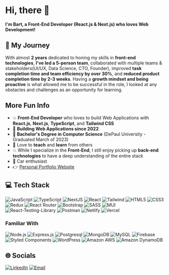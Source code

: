 # Hi, there :wave:

**I'm Bart, a Front-End Developer (React.js & Next.js) who loves Web Development!**

## 🚀 My Journey

With almost **2 years** dedicated to honing my skills in **front-end technologies**, **I've led a 5-person team**, collaborated with multiple teams & stakeholders(UI/UX, Data Science, CTO, Founder), improved **task completion time and team efficiency by over 30%**, and **reduced product completion time by 2-3 weeks**. Having a **growth mindset and being proactive** is what allowed me to be successful in the role, I looked at any obstacles and challenges as an opportunity for learning.

## More Fun Info
- :boom: **Front-End Developer** who loves to build Web Applications with **React.js**, **Next.js**, **TypeScript**, and **Tailwind CSS**
- :briefcase: **Building Web Applications since 2022**
- :scroll: **Bachelor's Degree in Computer Science** (DePaul University - Graduated March of 2023)
- :raising_hand: Love to **teach** and **learn** from others
- :collision: While I specialize in the **Front-End**, I still enjoy picking up **back-end technologies** to have a deep understanding of the entire stack
- :red_car: Car enthusiast
- :point_right: [Personal Portfolio Website](https://bartoszswierzynski.com/ "Visit My Portfolio Website")

## 💻 Tech Stack
![JavaScript](https://img.shields.io/badge/javascript-%23323330.svg?style=for-the-badge&logo=javascript&logoColor=%23F7DF1E) ![TypeScript](https://img.shields.io/badge/typescript-%23007ACC.svg?style=for-the-badge&logo=typescript&logoColor=white) ![NextJS](https://img.shields.io/badge/Next.js-000?logo=nextdotjs&logoColor=fff&style=for-the-badge) ![React](https://img.shields.io/badge/react-%2320232a.svg?style=for-the-badge&logo=react&logoColor=%2361DAFB) ![Tailwind](https://img.shields.io/badge/Tailwind_CSS-38B2AC?style=for-the-badge&logo=tailwind-css&logoColor=white) ![HTML5](https://img.shields.io/badge/html5-%23E34F26.svg?style=for-the-badge&logo=html5&logoColor=white) ![CSS3](https://img.shields.io/badge/css3-%231572B6.svg?style=for-the-badge&logo=css3&logoColor=white) ![Redux](https://img.shields.io/badge/Redux-593D88?style=for-the-badge&logo=redux&logoColor=white) ![React Router](https://img.shields.io/badge/React_Router-CA4245?style=for-the-badge&logo=react-router&logoColor=white) ![Bootstrap](https://img.shields.io/badge/Bootstrap-563D7C?style=for-the-badge&logo=bootstrap&logoColor=white) ![SASS](https://img.shields.io/badge/SASS-hotpink.svg?style=for-the-badge&logo=SASS&logoColor=white) ![MUI](https://img.shields.io/badge/MUI-%230081CB.svg?style=for-the-badge&logo=material-ui&logoColor=white) ![React-Testing-Library](https://img.shields.io/badge/testing%20library-323330?style=for-the-badge&logo=testing-library&logoColor=red) ![Postman](https://img.shields.io/badge/Postman-FF6C37?style=for-the-badge&logo=postman&logoColor=white) ![Netlify](https://img.shields.io/badge/Netlify-00C7B7?style=for-the-badge&logo=netlify&logoColor=white) ![Vercel](https://img.shields.io/badge/Vercel-000000?style=for-the-badge&logo=vercel&logoColor=white)

### Familiar With
![Node.js](https://img.shields.io/badge/Node.js-43853D?style=for-the-badge&logo=node.js&logoColor=white) ![Express.js](https://img.shields.io/badge/Express.js-404D59?style=for-the-badge) ![Postgresql](https://img.shields.io/badge/PostgreSQL-316192?style=for-the-badge&logo=postgresql&logoColor=white) ![MongoDB](https://img.shields.io/badge/MongoDB-4EA94B?style=for-the-badge&logo=mongodb&logoColor=white) ![MySQL](https://img.shields.io/badge/MySQL-00000F?style=for-the-badge&logo=mysql&logoColor=white) ![Firebase](https://img.shields.io/badge/Firebase-039BE5?style=for-the-badge&logo=Firebase&logoColor=white) ![Styled Components](https://img.shields.io/badge/styled--components-DB7093?style=for-the-badge&logo=styled-components&logoColor=white) ![WordPress](https://img.shields.io/badge/Wordpress-21759B?style=for-the-badge&logo=wordpress&logoColor=white) ![Amazon AWS](https://img.shields.io/badge/Amazon_AWS-FF9900?style=for-the-badge&logo=amazonaws&logoColor=white) ![Amazon DynamoDB](https://img.shields.io/badge/Amazon%20DynamoDB-4053D6?style=for-the-badge&logo=Amazon%20DynamoDB&logoColor=white) 

## 🌐 Socials
[![LinkedIn](https://img.shields.io/badge/LinkedIn-%230077B5.svg?style=for-the-badge&logo=linkedin&logoColor=white)](https://linkedin.com/in/bartosz-swierzynski) [![Email](https://img.shields.io/badge/Gmail-D14836?style=for-the-badge&logo=gmail&logoColor=white)](mailto:bartswierz.github@gmail.com)

<!---
bartswierz/bartswierz is a ✨ special ✨ repository because its `README.md` (this file) appears on your GitHub profile.
You can click the Preview link to take a look at your changes.
--->
